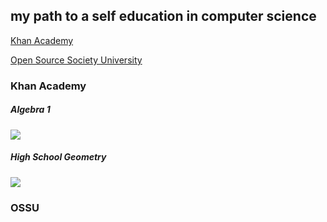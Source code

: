 ## my path to a self education in computer science

[Khan Academy](#khan-academy)

[Open Source Society University](#ossu)


### Khan Academy
##### Algebra 1 
![](https://progress-bar.dev/96/?scale=100&title=&width=90&color=babaca&suffix=%)
##### High School Geometry 
![](https://progress-bar.dev/0/?scale=100&title=&width=90&color=babaca&suffix=%)


### OSSU
